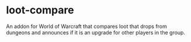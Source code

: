 # loot-compare
An addon for World of Warcraft that compares loot that drops from dungeons and announces if it is an upgrade for other players in the group.
